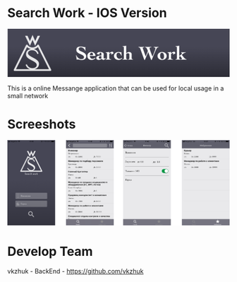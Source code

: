 # Search Work - IOS Version
![alt text](logoGit//Artboard@3x.png)


 This is a online Messange application that can be used for local usage in a small network
 # Screeshots
![alt text](logoGit//Group.png)


# Develop Team
vkzhuk - BackEnd - https://github.com/vkzhuk

